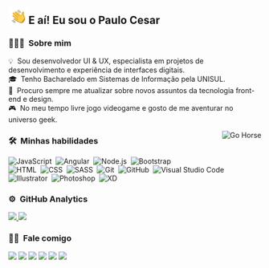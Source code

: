 <img alt="Hand Wave" src="./assets/Hand%20Wave.gif" width='40' align="left"/><h2>E aí! Eu sou o Paulo Cesar</h2>

<!-- ## 👋 &nbsp;Hey there! I'm Aditya -->

### 👨🏻‍💻 &nbsp;Sobre mim

💡 &nbsp;Sou desenvolvedor UI & UX, especialista em projetos de desenvolvimento e experiência de interfaces digitais.\
🎓 &nbsp;Tenho Bacharelado em Sistemas de Informação pela UNISUL.\
📖 &nbsp;Procuro sempre me atualizar sobre novos assuntos da tecnologia front-end e design.\
🎮 &nbsp;No meu tempo livre jogo videogame e gosto de me aventurar no universo geek.

<img alt="Go Horse" src="https://c.tenor.com/Ev_Zlnn-niMAAAAC/horse-developer.gif" align="right"/>

### 🛠 &nbsp;Minhas habilidades

![JavaScript](https://img.shields.io/badge/-JavaScript-05122A?style=flat&logo=javascript)&nbsp;
![Angular](https://img.shields.io/badge/-Angular-05122A?style=flat&logo=angular)&nbsp;
![Node.js](https://img.shields.io/badge/-Node.js-05122A?style=flat&logo=node.js)&nbsp;
![Bootstrap](https://img.shields.io/badge/-Bootstrap-05122A?style=flat&logo=bootstrap&logoColor=563D7C)\
![HTML](https://img.shields.io/badge/-HTML-05122A?style=flat&logo=HTML5)&nbsp;
![CSS](https://img.shields.io/badge/-CSS-05122A?style=flat&logo=CSS3&logoColor=1572B6)&nbsp;
![SASS](https://img.shields.io/badge/-SASS-05122A?style=flat&logo=SASS)&nbsp;
![Git](https://img.shields.io/badge/-Git-05122A?style=flat&logo=git)&nbsp;
![GitHub](https://img.shields.io/badge/-GitHub-05122A?style=flat&logo=github)&nbsp;
![Visual Studio Code](https://img.shields.io/badge/-Visual%20Studio%20Code-05122A?style=flat&logo=visual-studio-code&logoColor=007ACC)&nbsp;
![Illustrator](https://img.shields.io/badge/-Illustrator-05122A?style=flat&logo=adobe-illustrator)&nbsp;
![Photoshop](https://img.shields.io/badge/-Photoshop-05122A?style=flat&logo=adobe-photoshop)&nbsp;
![XD](https://img.shields.io/badge/-XD-05122A?style=flat&logo=adobe-xd)

### ⚙️ &nbsp;GitHub Analytics

<p align="left">
<a href="https://github.com/AVS1508">
  <img height="180em" src="https://github-readme-stats-eight-theta.vercel.app/api?username=AVS1508&show_icons=true&theme=algolia&include_all_commits=true&count_private=true"/>
  <img height="180em" src="https://github-readme-stats-eight-theta.vercel.app/api/top-langs/?username=AVS1508&layout=compact&langs_count=8&theme=algolia"/>
</a>
</p>

### 🤝🏻 &nbsp;Fale comigo

<p align="left">
<a href="https://www.linkedin.com/in/paulo-cesar-prado-jr/"><img src="https://img.shields.io/badge/-Paulo%20Cesar%20Jr-0077B5?style=flat&logo=Linkedin&logoColor=white"/></a>
<a href="mailto:paulocesarrosajr@gmail.com"><img src="https://img.shields.io/badge/-paulocesarrosajr@gmail.com-D14836?style=flat&logo=Gmail&logoColor=white"/></a>
<a href="https://twitter.com/tainhaplay"><img src="https://img.shields.io/badge/-@paulinhopradojr-1c9bef?style=flat&logo=Twitter&logoColor=white"/></a>
<a href="https://www.instagram.com/paulinhopradojr/"><img src="https://img.shields.io/badge/-@paulinhopradojr-E4405F?style=flat&logo=Instagram&logoColor=white"/></a>
<a><img src="https://img.shields.io/badge/-tainhaplay-0070d1?style=flat&logo=Playstation&logoColor=white"/></a>
<a href="https://facebook.com/paulocesar.prado.56"><img src="https://img.shields.io/badge/-@paulocesar.prado.56-1877F2?style=flat&logo=Facebook&logoColor=white"/></a>
</p>
